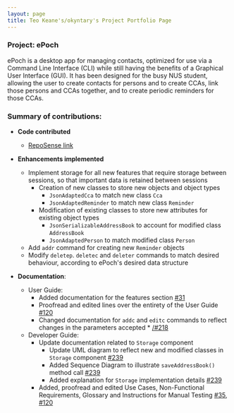 ```yaml
---
layout: page
title: Teo Keane's/okyntary's Project Portfolio Page
---
```


### Project: ePoch

ePoch is a desktop app for managing contacts, optimized for use via a Command Line Interface (CLI) while still having the benefits of a Graphical User Interface (GUI). It has been designed for the busy NUS student, allowing the user to create contacts for persons and to create CCAs, link those persons and CCAs together, and to create periodic reminders for those CCAs.

### Summary of contributions:

* **Code contributed**
  * [RepoSense link](https://nus-cs2103-ay2122s1.github.io/tp-dashboard/?search=t14-2&sort=groupTitle&sortWithin=title&since=2021-09-17&timeframe=commit&mergegroup=&groupSelect=groupByRepos&breakdown=false&tabOpen=true&tabType=authorship&tabAuthor=okyntary&tabRepo=AY2122S1-CS2103-T14-2%2Ftp%5Bmaster%5D&authorshipIsMergeGroup=false&authorshipFileTypes=docs~functional-code~test-code&authorshipIsBinaryFileTypeChecked=false) 

* **Enhancements implemented**
  * Implement storage for all new features that require storage between sessions, so that important data is retained between sessions
    * Creation of new classes to store new objects and object types
      * `JsonAdaptedCca` to match new class `Cca`
      * `JsonAdaptedReminder` to match new class `Reminder`
    * Modification of existing classes to store new attributes for existing object types
      * `JsonSerializableAddressBook` to account for modified class `AddressBook`
      * `JsonAdaptedPerson` to match modified class `Person`
  * Add `addr` command for creating new `Reminder` objects
  * Modify `deletep`. `deletec` and `deleter` commands to match desired behaviour, according to ePoch's desired data structure

* **Documentation**:
  * User Guide:
    * Added documentation for the features section [\#31](https://github.com/AY2122S1-CS2103-T14-2/tp/pull/31)
    * Proofread and edited lines over the entirety of the User Guide [\#120](https://github.com/AY2122S1-CS2103-T14-2/tp/pull/120)
    * Changed documentation for `addc` and `editc` commands to reflect changes in the parameters accepted * [/#218](https://github.com/AY2122S1-CS2103-T14-2/tp/pull/218)
  * Developer Guide:
    * Update documentation related to `Storage` component
      * Update UML diagram to reflect new and modified classes in `Storage` component [\#239](https://github.com/AY2122S1-CS2103-T14-2/tp/pull/239) 
      * Added Sequence Diagram to illustrate `saveAddressBook()` method call [\#239](https://github.com/AY2122S1-CS2103-T14-2/tp/pull/239)
      * Added explanation for `Storage` implementation details [\#239](https://github.com/AY2122S1-CS2103-T14-2/tp/pull/239)
    * Added, proofread and edited Use Cases, Non-Functional Requirements, Glossary and Instructions for Manual Testing [\#35](https://github.com/AY2122S1-CS2103-T14-2/tp/pull/35/files), [\#120](https://github.com/AY2122S1-CS2103-T14-2/tp/pull/120)

